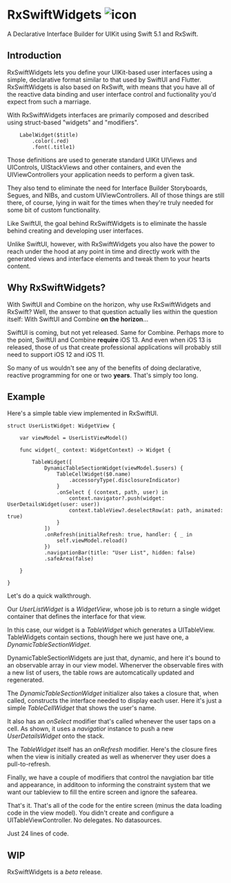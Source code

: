 # RxSwiftWidgets ![icon](https://user-images.githubusercontent.com/709283/32858974-cce8282a-ca12-11e7-944b-c8046156290b.png)

 A Declarative Interface Builder for UIKit using Swift 5.1 and RxSwift.

## Introduction

RxSwiftWidgets lets you define your UIKit-based user interfaces using a simple, declarative format similar to that used by SwiftUI and Flutter. RxSwiftWidgets is also based on RxSwift, with means that you have all of the reactive data binding and user interface control and fuctionality you'd expect from such a marriage.

With RxSwiftWidgets interfaces are primarily composed and described using struct-based "widgets" and "modifiers". 

```
    LabelWidget($title)
        .color(.red)
        .font(.title1)
```

Those definitions are used to generate standard UIKit UIViews and UIControls, UIStackViews and other containers, and even the UIViewControllers your application needs to perform a given task.  

They also tend to eliminate the need for Interface Builder Storyboards, Segues, and NIBs, and custom UIViewControllers. All of those things are still there, of course, lying in wait for the times when they're truly needed for some bit of custom functionality.

Like SwiftUI, the goal behind RxSwiftWidgets is to eliminate the hassle behind creating and developing user interfaces. 

Unlike SwiftUI, however, with RxSwiftWidgets you also have the power to reach under the hood at any point in time and  directly work with the generated views and interface elements and tweak them to your hearts content.

## Why RxSwiftWidgets?

With SwiftUI and Combine on the horizon, why use RxSwiftWidgets and RxSwift? Well, the answer to that question actually lies within the question itself: With SwiftUI and Combine **on the horizon**...

SwiftUI is coming, but not yet released. Same for Combine. Perhaps more to the point, SwiftUI and Combine **require** iOS 13. And even when iOS 13 is released, those of us that create professional applications will probably still need to support iOS 12 and iOS 11.

So many of us wouldn't see any of the benefits of doing declarative, reactive programming for one or two **years**. That's simply too long.

## Example

Here's a simple table view implemented in RxSwiftUI.

```
struct UserListWidget: WidgetView {

    var viewModel = UserListViewModel()

    func widget(_ context: WidgetContext) -> Widget {

        TableWidget([
            DynamicTableSectionWidget(viewModel.$users) {
                TableCellWidget($0.name)
                    .accessoryType(.disclosureIndicator)
                }
                .onSelect { (context, path, user) in
                    context.navigator?.push(widget: UserDetailsWidget(user: user))
                    context.tableView?.deselectRow(at: path, animated: true)
                }
            ])
            .onRefresh(initialRefresh: true, handler: { _ in
                self.viewModel.reload()
            })
            .navigationBar(title: "User List", hidden: false)
            .safeArea(false)
        
    }

}
```
Let's do a quick walkthrough.

Our *UserListWidget* is a *WidgetView*, whose job is to return a single widget container that defines the interface for that view.

In this case, our widget is a *TableWidget* which generates a UITableView. TableWidgets contain sections, though here we just have one, a *DynamicTableSectionWidget*.

DynamicTableSectionWidgets are just that, dynamic, and here it's bound to an observable array in our view model. Whenerver the observable fires with a new list of users, the table rows are automcatically updated and regenerated.

The *DynamicTableSectionWidget* initializer also takes a closure that, when called, constructs the interface needed to display each user. Here it's just a simple *TableCellWidget* that shows the user's name.

It also has an *onSelect* modifier that's called whenever the user taps on a cell. As shown, it uses a *navigatior* instance to push a new *UserDetailsWidget* onto the stack.

The *TableWidget* itself has an *onRefresh* modifier. Here's the closure fires when the view is initially created as well as whenerver they user does a pull-to-refresh.

Finally, we have a couple of modifiers that control the navgiation bar title and appearance, in additoon to informing the constraint system that we want our tableview to fill the entire screen and ignore the safearea.

That's it. That's all of the code for the entire screen (minus the data loading code in the view model). You didn't create and configure a UITableViewController. No delegates. No datasources.

Just 24 lines of code.

## WIP

RxSwiftWidgets is a *beta* release.
